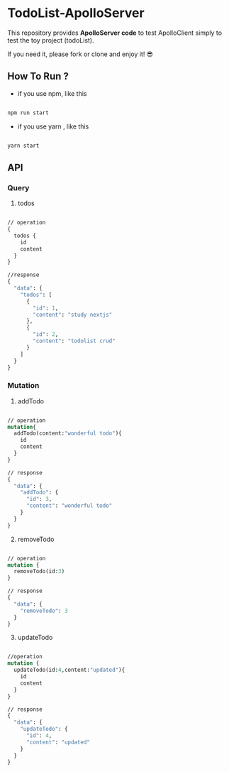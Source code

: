 # TodoList-ApolloServer


This repository provides **ApolloServer code** to test ApolloClient simply to test the toy project (todoList).

If you need it, please fork or clone and enjoy it! 😎

## How To Run ?
- if you use npm, like this
```bash

npm run start

```
- if you use yarn , like this
```bash

yarn start

```

## API
### Query 
1. todos
```graphql

// operation
{
  todos {
    id
    content
  }
}

//response
{
  "data": {
    "todos": [
      {
        "id": 1,
        "content": "study nextjs"
      },
      {
        "id": 2,
        "content": "todolist crud"
      }
    ]
  }
}

```

### Mutation
1. addTodo
```graphql

// operation
mutation{
  addTodo(content:"wonderful todo"){
    id
    content
  }
}

// response
{
  "data": {
    "addTodo": {
      "id": 3,
      "content": "wonderful todo"
    }
  }
}
```

2. removeTodo
```graphql

// operation
mutation {
  removeTodo(id:3)
}

// response
{
  "data": {
    "removeTodo": 3
  }
}

```

3. updateTodo
```graphql

//operation
mutation {
  updateTodo(id:4,content:"updated"){
    id
    content
  }
}

// response
{
  "data": {
    "updateTodo": {
      "id": 4,
      "content": "updated"
    }
  }
}
```
